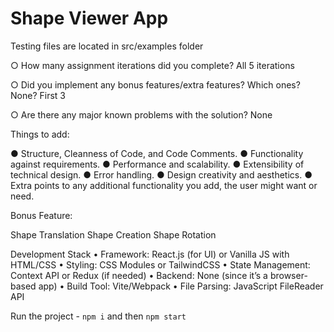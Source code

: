 # Shape Viewer App
Testing files are located in src/examples folder

○ How many assignment iterations did you complete?
All 5 iterations

○ Did you implement any bonus features/extra features? Which ones?
None? First 3

○ Are there any major known problems with the solution?
None

Things to add:

● Structure, Cleanness of Code, and Code Comments.
● Functionality against requirements.
● Performance and scalability.
● Extensibility of technical design.
● Error handling.
● Design creativity and aesthetics.
● Extra points to any additional functionality you add, the user might want or need.

Bonus Feature:

Shape Translation
Shape Creation
Shape Rotation

Development Stack
	•	Framework: React.js (for UI) or Vanilla JS with HTML/CSS
	•	Styling: CSS Modules or TailwindCSS
	•	State Management: Context API or Redux (if needed)
	•	Backend: None (since it’s a browser-based app)
	•	Build Tool: Vite/Webpack
	•	File Parsing: JavaScript FileReader API

Run the project - `npm i` and then `npm start`